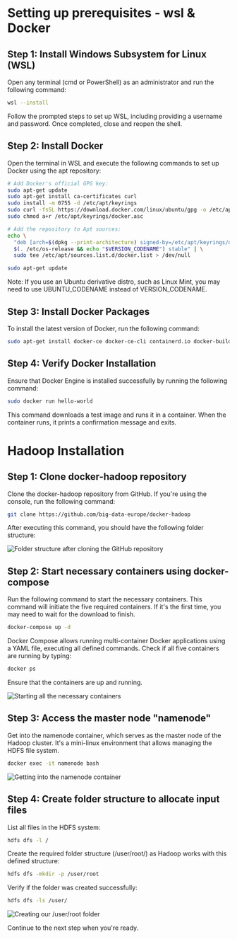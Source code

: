 # Setting up prerequisites - wsl & Docker 

## Step 1: Install Windows Subsystem for Linux (WSL)

Open any terminal (cmd or PowerShell) as an administrator and run the following command:

```bash
wsl --install
```

Follow the prompted steps to set up WSL, including providing a username and password. Once completed, close and reopen the shell.

## Step 2: Install Docker

Open the terminal in WSL and execute the following commands to set up Docker using the apt repository:

```bash
# Add Docker's official GPG key:
sudo apt-get update
sudo apt-get install ca-certificates curl
sudo install -m 0755 -d /etc/apt/keyrings
sudo curl -fsSL https://download.docker.com/linux/ubuntu/gpg -o /etc/apt/keyrings/docker.asc
sudo chmod a+r /etc/apt/keyrings/docker.asc

# Add the repository to Apt sources:
echo \
  "deb [arch=$(dpkg --print-architecture) signed-by=/etc/apt/keyrings/docker.asc] https://download.docker.com/linux/ubuntu \
  $(. /etc/os-release && echo "$VERSION_CODENAME") stable" | \
  sudo tee /etc/apt/sources.list.d/docker.list > /dev/null

sudo apt-get update
```

Note: If you use an Ubuntu derivative distro, such as Linux Mint, you may need to use UBUNTU_CODENAME instead of VERSION_CODENAME.

## Step 3: Install Docker Packages

To install the latest version of Docker, run the following command:

```bash
sudo apt-get install docker-ce docker-ce-cli containerd.io docker-buildx-plugin docker-compose-plugin
```

## Step 4: Verify Docker Installation

Ensure that Docker Engine is installed successfully by running the following command:

```bash
sudo docker run hello-world
```

This command downloads a test image and runs it in a container. When the container runs, it prints a confirmation message and exits.

# Hadoop Installation

## Step 1: Clone docker-hadoop repository

Clone the docker-hadoop repository from GitHub. If you're using the console, run the following command:

```bash
git clone https://github.com/big-data-europe/docker-hadoop
```

After executing this command, you should have the following folder structure:

![Folder structure after cloning the GitHub repository](link-to-image)

## Step 2: Start necessary containers using docker-compose

Run the following command to start the necessary containers. This command will initiate the five required containers. If it's the first time, you may need to wait for the download to finish.

```bash
docker-compose up -d
```

Docker Compose allows running multi-container Docker applications using a YAML file, executing all defined commands. Check if all five containers are running by typing:

```bash
docker ps
```

Ensure that the containers are up and running.

![Starting all the necessary containers](link-to-image)

## Step 3: Access the master node "namenode"

Get into the namenode container, which serves as the master node of the Hadoop cluster. It's a mini-linux environment that allows managing the HDFS file system.

```bash
docker exec -it namenode bash
```

![Getting into the namenode container](link-to-image)

## Step 4: Create folder structure to allocate input files

List all files in the HDFS system:

```bash
hdfs dfs -l /
```

Create the required folder structure (/user/root/) as Hadoop works with this defined structure:

```bash
hdfs dfs -mkdir -p /user/root
```

Verify if the folder was created successfully:

```bash
hdfs dfs -ls /user/
```

![Creating our /user/root folder](link-to-image)

Continue to the next step when you're ready.
